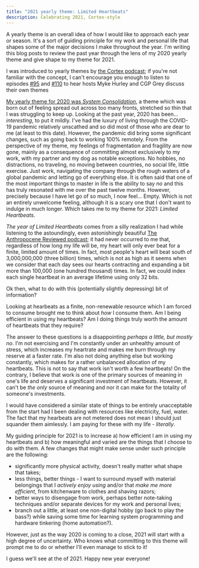 ```yaml
---
title: "2021 yearly theme: Limited Heartbeats"
description: Celebrating 2021, Cortex-style
---
```


A yearly theme is an overall idea of how I would like to approach each year or season. It's a sort of guiding principle for my work and personal life that shapes some of the major decisions I make throughout the year. I'm writing this blog posts to review the past year through the lens of my 2020 yearly theme and give shape to my theme for 2021.

I was introduced to yearly themes by [the Cortex podcast][4]; if you're not familiar with the concept, I can't encourage you enough to listen to episodes [#95][5] and [#110][3] to hear hosts Myke Hurley and CGP Grey discuss their own themes

[My yearly theme for 2020 was _System Consolidation_][1], a theme which was born out of feeling spread out across too many fronts, stretched so thin that I was struggling to keep up. Looking at the past year, 2020 has been... _interesting_, to put it mildly. I've had the luxury of living through the COVID-19 pandemic relatively unscathed and so did most of those who are dear to me (at least to this date). However, the pandemic did bring some significant changes, such as going back to working 100% remotely. From the perspective of my theme, my feelings of fragmentation and fragility are now gone, mainly as a consequence of committing almost exclusively to my work, with my partner and my dog as notable exceptions. No hobbies, no distractions, no traveling, no moving between countries, no social life, little exercise. Just work, navigating the company through the rough waters of a global pandemic and letting go of everything else. It is often said that one of the most important things to master in life is the ability to say _no_ and this has truly resonated with me over the past twelve months. However, precisely because I have let go of so much, I now feel... Empty. Which is not an entirely unwelcome feeling, although it is a scary one that I don't want to indulge in much longer. Which takes me to my theme for 2021: _Limited Heartbeats_.

_The year of Limited Heartbeats_ comes from a silly realization I had while listening to the astoundingly, even astonishingly beautiful [The Anthropocene Reviewed podcast][6]; it had never occurred to me that, regardless of how long my life will be, my heart will only ever beat for a finite, limited amount of times. In fact, most people's heart will beat south of 3,000,000,000 (three billion) times, which is not as high as it seems when we consider that each day sees our hearts contracting and expanding a bit more than 100,000 (one hundred thousand) times. In fact, we could index each single heartbeat in an average lifetime using only 32 bits.

Ok then, what to do with this (potentially slightly depressing) bit of information?

Looking at hearbeats as a finite, non-renewable resource which I am forced to consume brought me to think about  _how_ I consume them. Am I being efficient in using my heartbeats? Am I doing things truly worth the amount of heartbeats that they require?

The answer to these questions is a disappointing _perhaps a little, but mostly no_. I'm not exercising and I'm constantly under an unhealthy amount of stress, which increases my heartrate and makes me burn through my reserve at a faster rate. I'm also not doing anything else but working constantly, which makes for a rather unbalanced allocation of my heartbeats. This is not to say that work isn't worth a few heartbeats! On the contrary, I believe that work is one of the primary sources of meaning in one's life and deserves a significant investment of heartbeats. However, it can't be _the only_ source of meaning and nor it can make for the totality of someone's investments.

I would have considered a similar state of things to be entirely unacceptable from the start had I been dealing with resources like electricity, fuel, water. The fact that my hearbeats are not metered does not mean I should just squander them aimlessly. I am paying for these with my life - _literally_.

My guiding principle for 2021 is to increase a) how efficient I am in using my heartbeats and b) how meaningful and varied are the things that I choose to do with them. A few changes that might make sense under such principle are the following:

- significantly more physical activity, doesn't really matter what shape that takes;
- less things, better things - I want to surround myself with material belongings that I _actively enjoy using_ and/or that _make me more efficient_, from kitchenware to clothes and shaving razors;
- better ways to disengage from work, perhaps better note-taking techniques and/or separate devices for my work and personal lives;
- branch out a little, at least one non-digital hobby (go back to play the bass?) while saving some time for learning system programming and hardware tinkering (home automation?).

However, just as the way 2020 is coming to a close, 2021 will start with a high degree of uncertainty. Who knows what committing to this theme will prompt me to do or whether I'll even manage to stick to it!

I guess we'll see at the of 2021. Happy new year everyone!



[1]: /2020/01/yearly-theme-2020-system-consolidation.html
[2]: https://www.thethemesystem.com
[3]: https://www.relay.fm/cortex/110
[5]: https://www.relay.fm/cortex/110
[4]: https://www.relay.fm/cortex
[6]: https://www.wnycstudios.org/podcasts/anthropocene-reviewed
